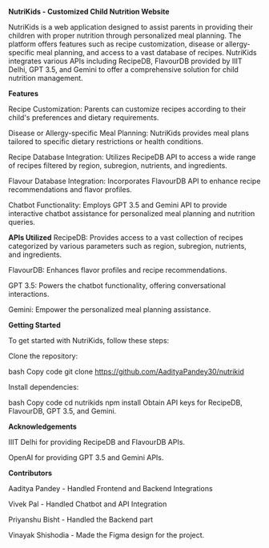 ****NutriKids - Customized Child Nutrition Website****

NutriKids is a web application designed to assist parents in providing their children with proper nutrition through personalized meal planning. The platform offers features such as recipe customization, disease or allergy-specific meal planning, and access to a vast database of recipes. NutriKids integrates various APIs including RecipeDB, FlavourDB provided by IIIT Delhi, GPT 3.5, and Gemini to offer a comprehensive solution for child nutrition management.

**Features**

Recipe Customization: Parents can customize recipes according to their child's preferences and dietary requirements.

Disease or Allergy-specific Meal Planning: NutriKids provides meal plans tailored to specific dietary restrictions or health conditions.

Recipe Database Integration: Utilizes RecipeDB API to access a wide range of recipes filtered by region, subregion, nutrients, and ingredients.

Flavour Database Integration: Incorporates FlavourDB API to enhance recipe recommendations and flavor profiles.

Chatbot Functionality: Employs GPT 3.5 and Gemini API to provide interactive chatbot assistance for personalized meal planning and nutrition queries.

**APIs Utilized**
RecipeDB: Provides access to a vast collection of recipes categorized by various parameters such as region, subregion, nutrients, and ingredients.

FlavourDB: Enhances flavor profiles and recipe recommendations.

GPT 3.5: Powers the chatbot functionality, offering conversational interactions.

Gemini: Empower the personalized meal planning assistance.

**Getting Started**

To get started with NutriKids, follow these steps:

Clone the repository:

bash
Copy code
git clone https://github.com/AadityaPandey30/nutrikid

Install dependencies:

bash
Copy code
cd nutrikids
npm install
Obtain API keys for RecipeDB, FlavourDB, GPT 3.5, and Gemini.


**Acknowledgements**

IIIT Delhi for providing RecipeDB and FlavourDB APIs.

OpenAI for providing GPT 3.5 and Gemini APIs.

**Contributors**

Aaditya Pandey - Handled Frontend and Backend Integrations

Vivek Pal - Handled Chatbot and API Integration

Priyanshu Bisht - Handled the Backend part

Vinayak Shishodia - Made the Figma design for the project.
